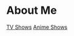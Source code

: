 # About Me


[TV Shows](https://github.com/jckcob/README.md/blob/main/TV%20Shows)
[Anime Shows](https://github.com/jckcob/README.md/blob/main/video)





